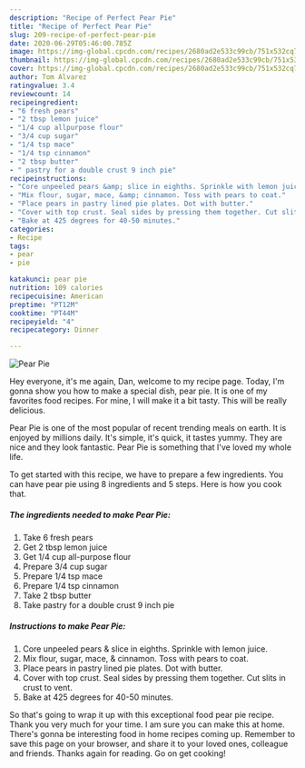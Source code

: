 ```yaml
---
description: "Recipe of Perfect Pear Pie"
title: "Recipe of Perfect Pear Pie"
slug: 209-recipe-of-perfect-pear-pie
date: 2020-06-29T05:46:00.785Z
image: https://img-global.cpcdn.com/recipes/2680ad2e533c99cb/751x532cq70/pear-pie-recipe-main-photo.jpg
thumbnail: https://img-global.cpcdn.com/recipes/2680ad2e533c99cb/751x532cq70/pear-pie-recipe-main-photo.jpg
cover: https://img-global.cpcdn.com/recipes/2680ad2e533c99cb/751x532cq70/pear-pie-recipe-main-photo.jpg
author: Tom Alvarez
ratingvalue: 3.4
reviewcount: 14
recipeingredient:
- "6 fresh pears"
- "2 tbsp lemon juice"
- "1/4 cup allpurpose flour"
- "3/4 cup sugar"
- "1/4 tsp mace"
- "1/4 tsp cinnamon"
- "2 tbsp butter"
- " pastry for a double crust 9 inch pie"
recipeinstructions:
- "Core unpeeled pears &amp; slice in eighths. Sprinkle with lemon juice."
- "Mix flour, sugar, mace, &amp; cinnamon. Toss with pears to coat."
- "Place pears in pastry lined pie plates. Dot with butter."
- "Cover with top crust. Seal sides by pressing them together. Cut slits in crust to vent."
- "Bake at 425 degrees for 40-50 minutes."
categories:
- Recipe
tags:
- pear
- pie

katakunci: pear pie 
nutrition: 109 calories
recipecuisine: American
preptime: "PT12M"
cooktime: "PT44M"
recipeyield: "4"
recipecategory: Dinner

---
```



![Pear Pie](https://img-global.cpcdn.com/recipes/2680ad2e533c99cb/751x532cq70/pear-pie-recipe-main-photo.jpg)

Hey everyone, it's me again, Dan, welcome to my recipe page. Today, I'm gonna show you how to make a special dish, pear pie. It is one of my favorites food recipes. For mine, I will make it a bit tasty. This will be really delicious.



Pear Pie is one of the most popular of recent trending meals on earth. It is enjoyed by millions daily. It's simple, it's quick, it tastes yummy. They are nice and they look fantastic. Pear Pie is something that I've loved my whole life.


To get started with this recipe, we have to prepare a few ingredients. You can have pear pie using 8 ingredients and 5 steps. Here is how you cook that.

<!--inarticleads1-->

##### The ingredients needed to make Pear Pie:

1. Take 6 fresh pears
1. Get 2 tbsp lemon juice
1. Get 1/4 cup all-purpose flour
1. Prepare 3/4 cup sugar
1. Prepare 1/4 tsp mace
1. Prepare 1/4 tsp cinnamon
1. Take 2 tbsp butter
1. Take  pastry for a double crust 9 inch pie




<!--inarticleads2-->

##### Instructions to make Pear Pie:

1. Core unpeeled pears &amp; slice in eighths. Sprinkle with lemon juice.
1. Mix flour, sugar, mace, &amp; cinnamon. Toss with pears to coat.
1. Place pears in pastry lined pie plates. Dot with butter.
1. Cover with top crust. Seal sides by pressing them together. Cut slits in crust to vent.
1. Bake at 425 degrees for 40-50 minutes.




So that's going to wrap it up with this exceptional food pear pie recipe. Thank you very much for your time. I am sure you can make this at home. There's gonna be interesting food in home recipes coming up. Remember to save this page on your browser, and share it to your loved ones, colleague and friends. Thanks again for reading. Go on get cooking!
